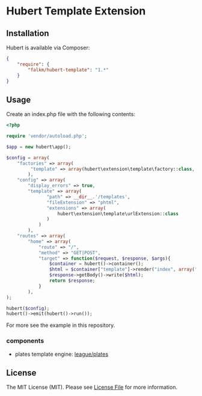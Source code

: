 Hubert Template Extension
======

## Installation

Hubert is available via Composer:

```json
{
    "require": {
        "falkm/hubert-template": "1.*"
    }
}
```

## Usage

Create an index.php file with the following contents:

```php
<?php

require 'vendor/autoload.php';

$app = new hubert\app();

$config = array(
    "factories" => array(
         "template" => array(hubert\extension\template\factory::class, 'get')
        ),
    "config" => array(
        "display_errors" => true,
        "template" => array(
               "path" => __dir__.'/templates',
               "fileExtension" => "phtml",
               "extensions" => array(
                   hubert\extension\template\urlExtension::class
               )
            )
        ),
    "routes" => array(
        "home" => array(
            "route" => "/", 
            "method" => "GET|POST", 
            "target" => function($request, $response, $args){
                $container = hubert()->container();     
                $html = $container["template"]->render("index", array("name" => "hubert"));
                $response->getBody()->write($html);
                return $response;
            }
        ),
);

hubert($config);
hubert()->emit(hubert()->run());
```

For more see the example in this repository.

### components

- plates template engine: [league/plates](http://platesphp.com)

## License

The MIT License (MIT). Please see [License File](https://github.com/falkmueller/hubert/blob/master/LICENSE) for more information.